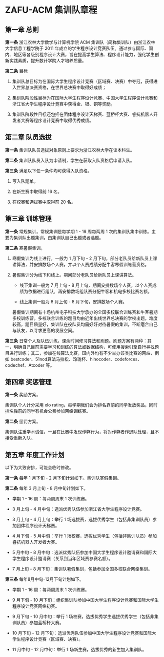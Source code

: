 # ZAFU-ACM 集训队章程

## 第一章 总则

**第一条** 浙江农林大学数学与计算机学院 ACM 集训队（简称集训队）由浙江农林大学信息工程学院于 2011 年成立的学生程序设计竞赛队伍。通过参与国际、国内、地区等各级别程序设计大赛，旨在提高学生算法、程序设计能力，强化学生创新实践素质，提升数计学院人才培养质量。

**第二条** 目标

1. 集训队总目标为在国际大学生程序设计竞赛（区域赛、决赛）中夺冠，获得进入世界总决赛资格，在世界总决赛中取得好成绩；

2. 集训队阶段性目标为在国际大学生程序设计竞赛、中国大学生程序设计竞赛和浙江省大学生程序设计竞赛中获得金、银、铜等奖励。

3. 集训队阶段性目标还包括在团体程序设计天梯赛、蓝桥杯大赛、睿抗机器人开发者大赛等程序设计竞赛中取得优秀成绩。

## 第二章 队员选拔

**第一条** 集训队队员选拔对象原则上要求为浙江农林大学在读本科生。

**第二条** 集训队队员入队为申请制，学生在获取入队资格后申请入队。

**第三条** 满足以下任一条件均可获得入队资格。

1. 写入队题单。

2. 在新生赛中取得前 16 名。

3. 在校赛和选拔赛中取得前 20 名。

## 第三章 训练管理

**第一条** 常规集训。常规集训是每学期 1 - 16 周每两周 1 次的集训队集中训练。主要为集训队出题集训，由集训队自己出题或者选题。

**第二条** 寒暑假集训。

1. 寒假集训为线上进行，一般为 1 月下旬 - 2 月下旬。部分老队员给新队员上课讲算法，并安排数场个人赛，并以个人赛成绩分配牛客寒假训练营资格。

2. 暑假集训分为线下和线上。期间部分老队员给新队员上课讲算法。

    - 线下集训一般为 7 月上旬 - 8 月上旬，期间安排数场个人赛，以个人赛成绩为依据进行组队，再安排数场组队赛分配牛客和杭电多校比赛名额。

    - 线上集训一般为 8 月上旬 - 8 月下旬，安排数场个人赛。

    暑假集训期间有十场杭州电子科技大学承办的全国多校联合训练赛和牛客暑期多校训练营。多校联合训练的题目均由近年出线世界总决赛的学校出题，难度较高，题目质量好，集训队在役队员均需好好对待暑假的集训，不断磨合自己与队友，以寻求更高的发展空间。

**第三条** 日常个人及队伍训练。课余时间修习算法和刷题。刷题方案有两种：其一，明确自己目前需要学习和训练的算法或数据结构，可使用搜索引擎自行寻找题目进行训练；其二，参加在线算法比赛，国内外均有不少举办该类比赛的网站，例如 bestcoder、51nod算法马拉松、玲珑杯、hihocoder、codeforces、codechef、Atcoder 等。

## 第四章 奖惩管理

**第一条** 奖励方案。

集训队个人计分采用 elo rating，每学期我们会为排名靠前的同学发放奖品，同时排名靠前的同学有机会公费参加网络训练赛。

**第二条** 惩罚方案。

集训队注重学术诚信，一旦在比赛中发现作弊行为，将对作弊者作退队处理，且不接受重新入队。

## 第五章 年度工作计划

以下为大致安排，可能会临时修改。

**第一条** 每年 1 月下旬 - 2 月下旬计划如下。集训队寒假集训。

**第二条** 每年 3 月上旬 - 8 月中旬计划如下。

- 学期 1 - 16 周：每两周周末 1 次训练赛。

- 3 月上旬 - 4 月中旬：选派优秀队伍参加浙江省大学生程序设计竞赛。

- 3 月上旬 - 4 月上旬：举行 1 场选拔赛，选拔优秀学生（包括非集训队员）参加团体程序设计天梯赛。

- 4 月下旬 - 5 月中旬：举行 1 场校赛，选拔优秀学生（包括非集训队员）参加睿抗机器人开发者大赛。

- 5 月中旬 - 8 月中旬：选派优秀队伍参加中国大学生程序设计邀请赛和国际大学生程序设计邀请赛（关系到当年区域赛参赛名额）。

- 7 月上旬 - 8 月下旬：集训队暑假集训，包括参加全国多校联合网络集训。

**第三条** 每年8月中旬-12月下旬计划如下。

- 学期 1 - 16 周：每两周周末 1 次训练赛。

- 9 月下旬 - 10 月下旬：组织集训队参加中国大学生程序设计竞赛和国际大学生程序设计竞赛网络初赛。

- 9 月下旬 - 10 月中旬：举行 1 场校赛，选拔优秀学生选拔优秀学生（包括非集训队员）参加蓝桥杯大赛。

- 10 月下旬 - 12 月下旬：选派优秀队伍参加中国大学生程序设计竞赛和国际大学生程序设计竞赛（区域赛、决赛）。

- 11 月中旬 - 12 月中旬：举行 1 场新生赛，选拔优秀的新生加入集训队。
